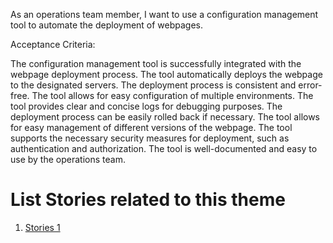 As an operations team member, I want to use a configuration management tool to automate the deployment of webpages.


Acceptance Criteria:

The configuration management tool is successfully integrated with the webpage deployment process.
The tool automatically deploys the webpage to the designated servers.
The deployment process is consistent and error-free.
The tool allows for easy configuration of multiple environments.
The tool provides clear and concise logs for debugging purposes.
The deployment process can be easily rolled back if necessary.
The tool allows for easy management of different versions of the webpage.
The tool supports the necessary security measures for deployment, such as authentication and authorization.
The tool is well-documented and easy to use by the operations team.


# List Stories related to this theme
1. [Stories 1](documentation/templates/theme/initiatives/epics/stories/tasks/task_template.md)